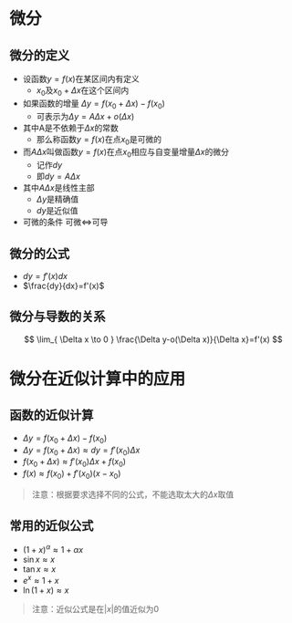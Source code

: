 # 微分

## 微分的定义

- 设函数$y=f(x)$在某区间内有定义
  - $x_{0}$及$x_{0}+\Delta x$在这个区间内
- 如果函数的增量 $\Delta y=f(x_{0}+\Delta x)-f(x_{0})$
  - 可表示为$\Delta y=A\Delta x+o(\Delta x)$
- 其中A是不依赖于$\Delta x$的常数
  - 那么称函数$y=f(x)$在点$x_{0}$是可微的
- 而$A\Delta x$叫做函数$y=f(x)$在点$x_{0}$相应与自变量增量$\Delta x$的微分
  - 记作$dy$
  - 即$dy=A\Delta x$
- 其中$A\Delta x$是线性主部
  - $\Delta y$是精确值
  - $dy$是近似值
- 可微的条件
可微$\iff$可导

## 微分的公式

- $dy=f'(x)dx$
- $\frac{dy}{dx}=f'(x)$

## 微分与导数的关系

$$
\lim_{ \Delta x \to 0 } \frac{\Delta y-o(\Delta x)}{\Delta x}=f'(x)
$$

# 微分在近似计算中的应用

## 函数的近似计算

- $\Delta y=f(x_{0}+\Delta x)-f(x_{0})$
- $\Delta y=f(x_{0}+\Delta x)\approx dy=f'(x_{0})\Delta x$
- $f(x_{0}+\Delta x)\approx f'(x_{0})\Delta x+f(x_{0})$
- $f(x)\approx f(x_{0})+f'(x_{0})(x-x_{0})$

> 注意：根据要求选择不同的公式，不能选取太大的$\Delta x$取值

## 常用的近似公式

- $(1+x)^\alpha \approx 1+\alpha x$
- $\sin x\approx x$
- $\tan x\approx x$
- $e^x\approx 1+x$
- $\ln(1+x)\approx x$

> 注意：近似公式是在$|x|$的值近似为0

